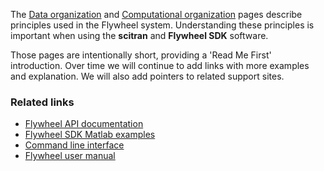 The [Data organization](Data-organization) and [Computational organization](Computational-organization) pages describe principles used in the Flywheel system.  Understanding these principles is important when using the **scitran** and **Flywheel SDK** software. 

Those pages are intentionally short, providing a 'Read Me First' introduction. Over time we will continue to add links with more examples and explanation.  We will also add pointers to related support sites.

### Related links

* [Flywheel API documentation](https://flywheel-io.github.io/core/branches/master/matlab/flywheel.api.html)
* [Flywheel SDK Matlab examples](https://flywheel-io.github.io/core/branches/master/matlab/examples.html)
* [Command line interface](https://docs.flywheel.io/display/EM/CLI+and+SDKs)
* [Flywheel user manual](https://docs.flywheel.io/display/EM/About+Flywheel)
